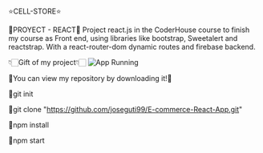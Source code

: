⭐CELL-STORE⭐

📂PROYECT - REACT📂
Project react.js in the CoderHouse course to finish my course as Front end, using libraries like bootstrap, Sweetalert and reactstrap. With a react-router-dom dynamic routes and firebase backend.

👇🏻Gift of my project👇🏻
![App Running](https://github.com/joseguti99/DB-IMG-PUBLIC/blob/main/gift/Proyect-React.gif)

📂You can view my repository by downloading it!📂

🔹git init

🔹git clone "https://github.com/joseguti99/E-commerce-React-App.git"

🔹npm install

🔹npm start